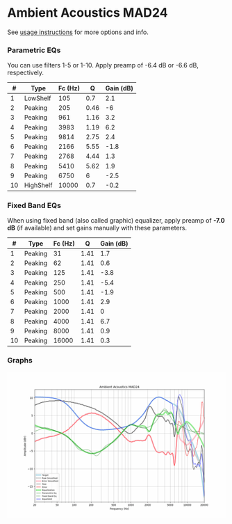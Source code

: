 # Ambient Acoustics MAD24
See [usage instructions](https://github.com/jaakkopasanen/AutoEq#usage) for more options and info.

### Parametric EQs
You can use filters 1-5 or 1-10. Apply preamp of -6.4 dB or -6.6 dB, respectively.

|   # | Type      |   Fc (Hz) |    Q |   Gain (dB) |
|-----|-----------|-----------|------|-------------|
|   1 | LowShelf  |       105 | 0.7  |         2.1 |
|   2 | Peaking   |       205 | 0.46 |        -6   |
|   3 | Peaking   |       961 | 1.16 |         3.2 |
|   4 | Peaking   |      3983 | 1.19 |         6.2 |
|   5 | Peaking   |      9814 | 2.75 |         2.4 |
|   6 | Peaking   |      2166 | 5.55 |        -1.8 |
|   7 | Peaking   |      2768 | 4.44 |         1.3 |
|   8 | Peaking   |      5410 | 5.62 |         1.9 |
|   9 | Peaking   |      6750 | 6    |        -2.5 |
|  10 | HighShelf |     10000 | 0.7  |        -0.2 |

### Fixed Band EQs
When using fixed band (also called graphic) equalizer, apply preamp of **-7.0 dB** (if available) and set gains manually with these parameters.

|   # | Type    |   Fc (Hz) |    Q |   Gain (dB) |
|-----|---------|-----------|------|-------------|
|   1 | Peaking |        31 | 1.41 |         1.7 |
|   2 | Peaking |        62 | 1.41 |         0.6 |
|   3 | Peaking |       125 | 1.41 |        -3.8 |
|   4 | Peaking |       250 | 1.41 |        -5.4 |
|   5 | Peaking |       500 | 1.41 |        -1.9 |
|   6 | Peaking |      1000 | 1.41 |         2.9 |
|   7 | Peaking |      2000 | 1.41 |         0   |
|   8 | Peaking |      4000 | 1.41 |         6.7 |
|   9 | Peaking |      8000 | 1.41 |         0.9 |
|  10 | Peaking |     16000 | 1.41 |         0.3 |

### Graphs
![](./Ambient%20Acoustics%20MAD24.png)
